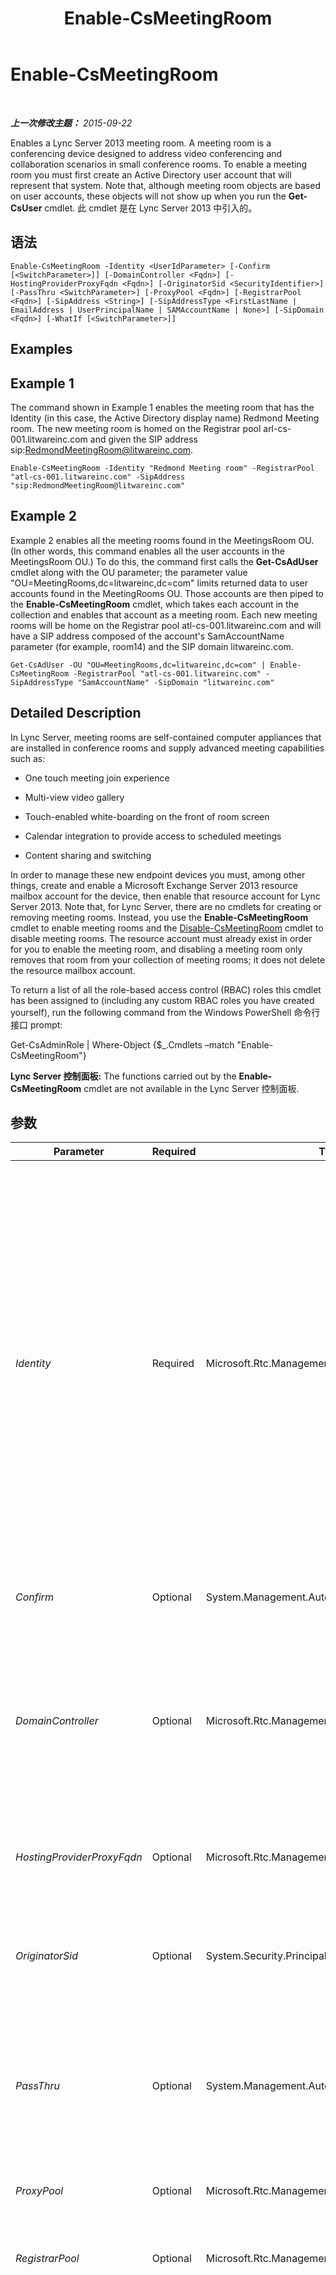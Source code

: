 ﻿---
title: Enable-CsMeetingRoom
TOCTitle: Enable-CsMeetingRoom
ms:assetid: 88af3267-80c5-46c0-aaef-135843b42a04
ms:mtpsurl: https://technet.microsoft.com/zh-cn/library/JJ205062(v=OCS.15)
ms:contentKeyID: 49313493
ms.date: 05/19/2016
mtps_version: v=OCS.15
ms.translationtype: HT
---

# Enable-CsMeetingRoom

 

_**上一次修改主题：** 2015-09-22_

Enables a Lync Server 2013 meeting room. A meeting room is a conferencing device designed to address video conferencing and collaboration scenarios in small conference rooms. To enable a meeting room you must first create an Active Directory user account that will represent that system. Note that, although meeting room objects are based on user accounts, these objects will not show up when you run the **Get-CsUser** cmdlet. 此 cmdlet 是在 Lync Server 2013 中引入的。

## 语法

    Enable-CsMeetingRoom -Identity <UserIdParameter> [-Confirm [<SwitchParameter>]] [-DomainController <Fqdn>] [-HostingProviderProxyFqdn <Fqdn>] [-OriginatorSid <SecurityIdentifier>] [-PassThru <SwitchParameter>] [-ProxyPool <Fqdn>] [-RegistrarPool <Fqdn>] [-SipAddress <String>] [-SipAddressType <FirstLastName | EmailAddress | UserPrincipalName | SAMAccountName | None>] [-SipDomain <Fqdn>] [-WhatIf [<SwitchParameter>]]

## Examples

## Example 1

The command shown in Example 1 enables the meeting room that has the Identity (in this case, the Active Directory display name) Redmond Meeting room. The new meeting room is homed on the Registrar pool arl-cs-001.litwareinc.com and given the SIP address sip:RedmondMeetingRoom@litwareinc.com.

    Enable-CsMeetingRoom -Identity "Redmond Meeting room" -RegistrarPool "atl-cs-001.litwareinc.com" -SipAddress "sip:RedmondMeetingRoom@litwareinc.com"

## Example 2

Example 2 enables all the meeting rooms found in the MeetingsRoom OU. (In other words, this command enables all the user accounts in the MeetingsRoom OU.) To do this, the command first calls the **Get-CsAdUser** cmdlet along with the OU parameter; the parameter value "OU=MeetingRooms,dc=litwareinc,dc=com" limits returned data to user accounts found in the MeetingRooms OU. Those accounts are then piped to the **Enable-CsMeetingRoom** cmdlet, which takes each account in the collection and enables that account as a meeting room. Each new meeting rooms will be home on the Registrar pool atl-cs-001.litwareinc.com and will have a SIP address composed of the account's SamAccountName parameter (for example, room14) and the SIP domain litwareinc.com.

    Get-CsAdUser -OU "OU=MeetingRooms,dc=litwareinc,dc=com" | Enable-CsMeetingRoom -RegistrarPool "atl-cs-001.litwareinc.com" -SipAddressType "SamAccountName" -SipDomain "litwareinc.com"

## Detailed Description

In Lync Server, meeting rooms are self-contained computer appliances that are installed in conference rooms and supply advanced meeting capabilities such as:

  - One touch meeting join experience

  - Multi-view video gallery

  - Touch-enabled white-boarding on the front of room screen

  - Calendar integration to provide access to scheduled meetings

  - Content sharing and switching

In order to manage these new endpoint devices you must, among other things, create and enable a Microsoft Exchange Server 2013 resource mailbox account for the device, then enable that resource account for Lync Server 2013. Note that, for Lync Server, there are no cmdlets for creating or removing meeting rooms. Instead, you use the **Enable-CsMeetingRoom** cmdlet to enable meeting rooms and the [Disable-CsMeetingRoom](disable-csmeetingroom.md) cmdlet to disable meeting rooms. The resource account must already exist in order for you to enable the meeting room, and disabling a meeting room only removes that room from your collection of meeting rooms; it does not delete the resource mailbox account.

To return a list of all the role-based access control (RBAC) roles this cmdlet has been assigned to (including any custom RBAC roles you have created yourself), run the following command from the Windows PowerShell 命令行接口 prompt:

Get-CsAdminRole | Where-Object {$\_.Cmdlets –match "Enable-CsMeetingRoom"}

**Lync Server 控制面板:** The functions carried out by the **Enable-CsMeetingRoom** cmdlet are not available in the Lync Server 控制面板.

## 参数


<table>
<colgroup>
<col style="width: 25%" />
<col style="width: 25%" />
<col style="width: 25%" />
<col style="width: 25%" />
</colgroup>
<thead>
<tr class="header">
<th>Parameter</th>
<th>Required</th>
<th>Type</th>
<th>Description</th>
</tr>
</thead>
<tbody>
<tr class="odd">
<td><p><em>Identity</em></p></td>
<td><p>Required</p></td>
<td><p>Microsoft.Rtc.Management.AD.UserIdParameter</p></td>
<td><p>Indicates the Identity of the user account to be configured as a meeting room. Identities are typically specified by using one of four formats: 1) the user's SIP address; 2) the user's user principal name (UPN); 3) the user's domain name and logon name, in the form domain\logon (for example, litwareinc\room14); and, 4) the user's Active Directory display name (for example, Room 14).</p>
<p>You can also reference a user account by using the user’s Active Directory distinguished name.</p>
<p>You can use the asterisk (*) wildcard character when using the Display Name as the user Identity. For example, the Identity &quot;* Smith&quot; returns all the user who have a display name that ends with the string value &quot; Smith&quot;.</p></td>
</tr>
<tr class="even">
<td><p><em>Confirm</em></p></td>
<td><p>Optional</p></td>
<td><p>System.Management.Automation.SwitchParameter</p></td>
<td><p>Prompts you for confirmation before executing the command.</p></td>
</tr>
<tr class="odd">
<td><p><em>DomainController</em></p></td>
<td><p>Optional</p></td>
<td><p>Microsoft.Rtc.Management.Deploy.Fqdn</p></td>
<td><p>Enables you to connect to the specified domain controller in order to enable a meeting room. To connect to a particular domain controller, include the DomainController parameter followed by the computer name (for example, atl-dc-001) or its fully qualified domain name (FQDN) (for example, atl-dc-001.litwareinc.com).</p></td>
</tr>
<tr class="even">
<td><p><em>HostingProviderProxyFqdn</em></p></td>
<td><p>Optional</p></td>
<td><p>Microsoft.Rtc.Management.Deploy.Fqdn</p></td>
<td><p>Fully qualified domain name of the hosting provider proxy server. This parameter is used only with Microsoft Lync Online.</p></td>
</tr>
<tr class="odd">
<td><p><em>OriginatorSid</em></p></td>
<td><p>Optional</p></td>
<td><p>System.Security.Principal.SecurityIdentifier</p></td>
<td><p>Value of the msRTCSIP-OriginatorSID attribute. This Active Directory attribute is used to enable single sign-on. This parameter is used only with Microsoft Lync Online.</p></td>
</tr>
<tr class="even">
<td><p><em>PassThru</em></p></td>
<td><p>Optional</p></td>
<td><p>System.Management.Automation.SwitchParameter</p></td>
<td><p>Enables you to pass a meeting room object through the pipeline that represents the meeting room being enabled for Lync Server. By default, the <strong>Enable-CsMeetingRoom</strong> cmdlet does not pass objects through the pipeline.</p></td>
</tr>
<tr class="odd">
<td><p><em>ProxyPool</em></p></td>
<td><p>Optional</p></td>
<td><p>Microsoft.Rtc.Management.Deploy.Fqdn</p></td>
<td><p>Proxy pool name. This parameter is used only with Microsoft Lync Online.</p></td>
</tr>
<tr class="even">
<td><p><em>RegistrarPool</em></p></td>
<td><p>Optional</p></td>
<td><p>Microsoft.Rtc.Management.Deploy.Fqdn</p></td>
<td><p>Indicates the Registrar pool where the meeting room's Lync Server account will be homed.</p></td>
</tr>
<tr class="odd">
<td><p><em>SipAddress</em></p></td>
<td><p>Optional</p></td>
<td><p>System.String</p></td>
<td><p>Enables you to assign the meeting room a specific SIP address. When specifying the SIP address, preface the address with &quot;sip:&quot;. That means the value supplied to the SipAddress parameter should look something like this :</p>
<p>sip:room14@litwareinc.com</p>
<p>The SipAddress parameter should not be used if you use the SipAddressType parameter in order to have Lync Server automatically generate a SIP address for the meeting room.</p>
<p>The SipAddress parameter cannot be used if you are attempting to enable multiple meeting rooms at the same time. Instead, you must auto-generate SIP address for those rooms by using the SipAddressType parameter.</p></td>
</tr>
<tr class="even">
<td><p><em>SipAddressType</em></p></td>
<td><p>Optional</p></td>
<td><p>Microsoft.Rtc.Management.AD.Cmdlets.AddressType</p></td>
<td><p>Instructs Lync Server to auto-generate a SIP address for the new meeting room. In order to have Lync Server auto-generate the SIP address, you must include the SipAddressType parameter and use one of the following parameter values:</p>
<p>* FirstLastName. The SIP address is the user's first name and a period followed by the user's last name and the SIP domain. For example, the user Room 14 would have a SIP address similar to this: Room.14@litwareinc.com. If you use this address type then you must also include the SipDomain parameter.</p>
<p>* EmailAddress. The user's email address (as defined in Active Directory) is used as the SIP address.</p>
<p>UserPrincipalName. The user's UPN is used as the SIP address.</p>
<p></p>
<p>* SamAccountName. The SIP address is the user's SamAccountName (logon name) followed by the SIP domain. For example, the user with the SamAccountName room14 will have a SIP address similar to this: room14@litwareinc.com. If you use this address type then you must also include the SipDomain parameter.</p>
<p>The SipAddressType parameter is not required if you use the SIPAddress parameter and explicitly assign the user a SIP address.</p></td>
</tr>
<tr class="odd">
<td><p><em>SipDomain</em></p></td>
<td><p>Optional</p></td>
<td><p>Microsoft.Rtc.Management.Deploy.Fqdn</p></td>
<td><p>The SIP domain for the meeting room being enabled. This parameter is required if you use the SIPAddressType parameter to have Lync Server auto-generate a SIP address for the user and you based SIP addresses on the SamAccountName or the user’s first name and last name. This parameter is not required if you base SIP addresses on the user’s email address or UPN; that’s because the domain name is already included in those attribute values.</p></td>
</tr>
<tr class="even">
<td><p><em>WhatIf</em></p></td>
<td><p>Optional</p></td>
<td><p>System.Management.Automation.SwitchParameter</p></td>
<td><p>Describes what would happen if you executed the command without actually executing the command.</p></td>
</tr>
</tbody>
</table>


## Input Types

String or Microsoft.Rtc.Management.ADConnect.Schema.ADUser object. The **Enable-CsMeetingRoom** cmdlet accepts a pipelined string value representing the Identity of a user account that has been enabled for Lync Server. The cmdlet also accepts pipelined instances of the Active Directory user object.

## Return Types

The **Enable-CsMeetingRoom** cmdlet creates new instances of the Microsoft.Rtc.Management.ADConnect.Schema.OCSADMeetingRoom object.

## 另请参阅

#### 其他资源

[Disable-CsMeetingRoom](disable-csmeetingroom.md)  
[Get-CsMeetingRoom](get-csmeetingroom.md)  
[Move-CsMeetingRoom](move-csmeetingroom.md)  
[Set-CsMeetingRoom](set-csmeetingroom.md)

